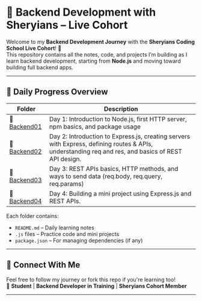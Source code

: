 # 🔧 Backend Development with Sheryians – Live Cohort

Welcome to my **Backend Development Journey** with the **Sheryians Coding School Live Cohort**! 🚀  
This repository contains all the notes, code, and projects I’m building as I learn backend development, starting from **Node.js** and moving toward building full backend apps.

---

## 📂 Daily Progress Overview

| Folder                        | Description                                                                 |
|-------------------------------|-----------------------------------------------------------------------------|
| 📁 [Backend01](./Backend01/)  | Day 1: Introduction to Node.js, first HTTP server, npm basics, and package usage |
| 📁 [Backend02](./Backend02/)  | Day 2: Introduction to Express.js, creating servers with Express, defining routes & APIs, understanding req and res, and basics of REST API design.                                                               |
| 📁 [Backend03](./Backend03/)  | Day 3: REST APIs basics, HTTP methods, and ways to send data (req.body, req.query, req.params)  
| 📁 [Backend04](./Backend04/)  | Day 4: Building a mini project using Express.js and REST APIs.

Each folder contains:
- `README.md` – Daily learning notes
- `.js` files – Practice code and mini projects
- `package.json` – For managing dependencies (if any)


---

## 🔗 Connect With Me

Feel free to follow my journey or fork this repo if you're learning too!  
📍 **Student** | **Backend Developer in Training** | **Sheryians Cohort Member**

---
